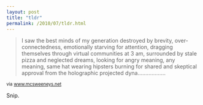 ```yaml
---
layout: post
title: "tldr"
permalink: /2010/07/tldr.html
---
```


<blockquote><p>I saw the best minds of my generation destroyed by brevity, over-connectedness, emotionally starving for attention, dragging themselves through virtual communities at 3 am, surrounded by stale pizza and neglected dreams, looking for angry meaning, any meaning, same hat wearing hipsters burning for shared and skeptical approval from the holographic projected dyna..................</p></blockquote>

<p><small>via <a href="http://www.mcsweeneys.net/2010/7/13miller.html">www.mcsweeneys.net</a></small></p>

<p>Snip.</p>


